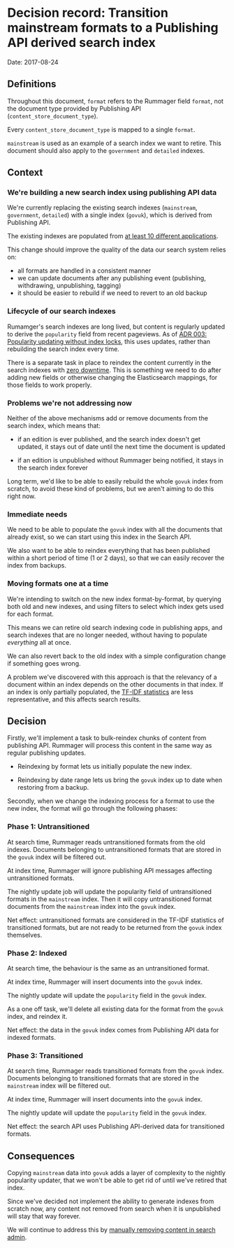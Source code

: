 # Decision record: Transition mainstream formats to a Publishing API derived search index

Date: 2017-08-24

## Definitions

Throughout this document, `format` refers to the Rummager field `format`, not the document type provided by Publishing API (`content_store_document_type`).

Every `content_store_document_type` is mapped to a single `format`.

`mainstream` is used as an example of a search index we want to retire. This document should also apply to the `government` and `detailed` indexes.

## Context
### We're building a new search index using publishing API data
We're currently replacing the existing search indexes (`mainstream`, `government`, `detailed`) with a single index (`govuk`), which is derived from Publishing API.

The existing indexes are populated from [at least 10 different applications](https://docs.publishing.service.gov.uk/apps.html).

This change should improve the quality of the data our search system relies on:

- all formats are handled in a consistent manner
- we can update documents after any publishing event (publishing, withdrawing, unpublishing, tagging)
- it should be easier to rebuild if we need to revert to an old backup

### Lifecycle of our search indexes
Rumamger's search indexes are long lived, but content is regularly
updated to derive the `popularity` field from recent pageviews.
As of [ADR 003: Popularity updating without index locks](adr-003-popularity-updating-without-index-locks.md),
this uses updates, rather than rebuilding the search index every time.

There is a separate task in place to reindex the content currently in the search indexes with [zero downtime](https://www.elastic.co/guide/en/elasticsearch/guide/current/index-aliases.html).
This is something we need to do after adding new fields or otherwise changing
the Elasticsearch mappings, for those fields to work properly.

### Problems we're not addressing now

Neither of the above mechanisms add or remove documents from the search index, which means that:

- if an edition is ever published, and the search index doesn't get updated, it stays out of date until the next time the document is updated

- if an edition is unpublished without Rummager being notified, it stays in the search index forever

Long term, we'd like to be able to easily rebuild the whole `govuk` index from scratch, to avoid these kind of problems, but we aren't aiming to do this right now.

### Immediate needs

We need to be able to populate the `govuk` index with all the documents that
already exist, so we can start using this index in the Search API.

We also want to be able to reindex everything that has been published within a
short period of time (1 or 2 days), so that we can easily recover the index
from backups.

### Moving formats one at a time
We're intending to switch on the new index format-by-format, by querying both old
and new indexes, and using filters to select which index gets used for each
format.

This means we can retire old search indexing code in publishing apps, and search indexes that are no longer needed, without having to populate *everything* all at once.

We can also revert back to the old index with a simple configuration change if something goes wrong.

A problem we've discovered with this approach is that the relevancy of a document within an index depends on the other documents in that index. If an index is only partially populated, the [TF-IDF statistics](https://www.elastic.co/guide/en/elasticsearch/guide/current/scoring-theory.html#tfidf) are less representative, and this affects search results.

## Decision
Firstly, we'll implement a task to bulk-reindex chunks of content from publishing API. Rummager will process this content in the same way as regular publishing updates.

- Reindexing by format lets us initially populate the new index.

- Reindexing by date range lets us bring the `govuk` index up to date when restoring from a backup.

Secondly, when we change the indexing process for a format to use the new index, the format will go through the following phases:

### Phase 1: Untransitioned
At search time, Rummager reads untransitioned formats from the old indexes. Documents belonging to untransitioned formats that are stored in the `govuk` index will be filtered out.

At index time, Rummager will ignore publishing API messages affecting untransitioned formats.

The nightly update job will update the popularity field of untransitioned formats in the `mainstream` index. Then it will copy untransitioned format documents from the `mainstream` index into the `govuk` index.

Net effect: untransitioned formats are considered in the TF-IDF statistics of transitioned formats, but are not ready to be returned from the `govuk` index themselves.

### Phase 2: Indexed
At search time, the behaviour is the same as an untransitioned format.

At index time, Rummager will insert documents into the `govuk` index.

The nightly update will update the `popularity` field in the `govuk` index.

As a one off task, we'll delete all existing data for the format from the `govuk` index, and reindex it.

Net effect: the data in the `govuk` index comes from Publishing API data for indexed formats.

### Phase 3: Transitioned
At search time, Rummager reads transitioned formats from the `govuk` index. Documents belonging to transitioned formats that are stored in the `mainstream` index will be filtered out.

At index time, Rummager will insert documents into the `govuk` index.

The nightly update will update the `popularity` field in the `govuk` index.

Net effect: the search API uses Publishing API-derived data for transitioned formats.

## Consequences
Copying `mainstream` data into `govuk` adds a layer of complexity to the nightly popularity updater, that we won't be able to get rid of until we've retired that index.

Since we've decided not implement the ability to generate indexes from scratch now, any content not removed from search when it is unpublished will stay that way forever.

We will continue to address this by [manually removing content in search admin](https://docs.publishing.service.gov.uk/manual/incorrect-content-in-search-or-navigation.html).

